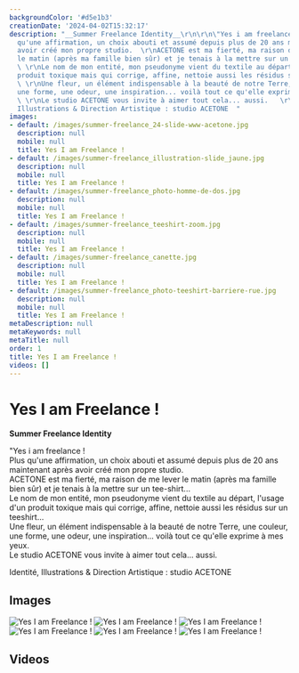 ```yaml
---
backgroundColor: '#d5e1b3'
creationDate: '2024-04-02T15:32:17'
description: "__Summer Freelance Identity__\r\n\r\n\"Yes i am freelance !  \r\nPlus
  qu'une affirmation, un choix abouti et assumé depuis plus de 20 ans maintenant après
  avoir créé mon propre studio.  \r\nACETONE est ma fierté, ma raison de me lever
  le matin (après ma famille bien sûr) et je tenais à la mettre sur un tee-shirt...
  \ \r\nLe nom de mon entité, mon pseudonyme vient du textile au départ, l'usage d'un
  produit toxique mais qui corrige, affine, nettoie aussi les résidus sur un teeshirt...
  \ \r\nUne fleur, un élément indispensable à la beauté de notre Terre, une couleur,
  une forme, une odeur, une inspiration... voilà tout ce qu'elle exprime à mes yeux.
  \ \r\nLe studio ACETONE vous invite à aimer tout cela... aussi.   \r\n\r\nIdentité,
  Illustrations & Direction Artistique : studio ACETONE  "
images:
- default: /images/summer-freelance_24-slide-www-acetone.jpg
  description: null
  mobile: null
  title: Yes I am Freelance !
- default: /images/summer-freelance_illustration-slide_jaune.jpg
  description: null
  mobile: null
  title: Yes I am Freelance !
- default: /images/summer-freelance_photo-homme-de-dos.jpg
  description: null
  mobile: null
  title: Yes I am Freelance !
- default: /images/summer-freelance_teeshirt-zoom.jpg
  description: null
  mobile: null
  title: Yes I am Freelance !
- default: /images/summer-freelance_canette.jpg
  description: null
  mobile: null
  title: Yes I am Freelance !
- default: /images/summer-freelance_photo-teeshirt-barriere-rue.jpg
  description: null
  mobile: null
  title: Yes I am Freelance !
metaDescription: null
metaKeywords: null
metaTitle: null
order: 1
title: Yes I am Freelance !
videos: []
---
```


# Yes I am Freelance !

__Summer Freelance Identity__

"Yes i am freelance !  
Plus qu'une affirmation, un choix abouti et assumé depuis plus de 20 ans maintenant après avoir créé mon propre studio.  
ACETONE est ma fierté, ma raison de me lever le matin (après ma famille bien sûr) et je tenais à la mettre sur un tee-shirt...  
Le nom de mon entité, mon pseudonyme vient du textile au départ, l'usage d'un produit toxique mais qui corrige, affine, nettoie aussi les résidus sur un teeshirt...  
Une fleur, un élément indispensable à la beauté de notre Terre, une couleur, une forme, une odeur, une inspiration... voilà tout ce qu'elle exprime à mes yeux.  
Le studio ACETONE vous invite à aimer tout cela... aussi.   

Identité, Illustrations & Direction Artistique : studio ACETONE  

## Images

![Yes I am Freelance !](/images/summer-freelance_24-slide-www-acetone.jpg)
![Yes I am Freelance !](/images/summer-freelance_illustration-slide_jaune.jpg)
![Yes I am Freelance !](/images/summer-freelance_photo-homme-de-dos.jpg)
![Yes I am Freelance !](/images/summer-freelance_teeshirt-zoom.jpg)
![Yes I am Freelance !](/images/summer-freelance_canette.jpg)
![Yes I am Freelance !](/images/summer-freelance_photo-teeshirt-barriere-rue.jpg)

## Videos